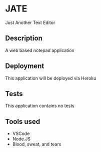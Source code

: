 # JATE
Just Another Text Editor

## Description
A web based notepad application

## Deployment
This application will be deployed via Heroku

## Tests
This application contains no tests

## Tools used
* VSCode
* Node.JS
* Blood, sweat, and tears

